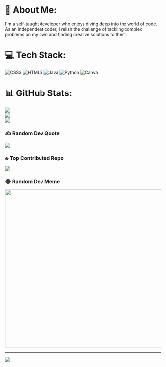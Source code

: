 # 💫 About Me:
I'm a self-taught developer who enjoys diving deep into the world of code. As an independent coder, I relish the challenge of tackling complex problems on my own and finding creative solutions to them.


# 💻 Tech Stack:
![CSS3](https://img.shields.io/badge/css3-%231572B6.svg?style=for-the-badge&logo=css3&logoColor=white) ![HTML5](https://img.shields.io/badge/html5-%23E34F26.svg?style=for-the-badge&logo=html5&logoColor=white) ![Java](https://img.shields.io/badge/java-%23ED8B00.svg?style=for-the-badge&logo=java&logoColor=white) ![Python](https://img.shields.io/badge/python-3670A0?style=for-the-badge&logo=python&logoColor=ffdd54) ![Canva](https://img.shields.io/badge/Canva-%2300C4CC.svg?style=for-the-badge&logo=Canva&logoColor=white)
# 📊 GitHub Stats:
![](https://github-readme-stats.vercel.app/api?username=Kingfando&theme=dark&hide_border=false&include_all_commits=true&count_private=true)<br/>
![](https://github-readme-streak-stats.herokuapp.com/?user=Kingfando&theme=dark&hide_border=false)<br/>
![](https://github-readme-stats.vercel.app/api/top-langs/?username=Kingfando&theme=dark&hide_border=false&include_all_commits=true&count_private=true&layout=compact)

### ✍️ Random Dev Quote
![](https://quotes-github-readme.vercel.app/api?type=horizontal&theme=radical)

### 🔝 Top Contributed Repo
![](https://github-contributor-stats.vercel.app/api?username=Kingfando&limit=5&theme=dark&combine_all_yearly_contributions=true)

### 😂 Random Dev Meme
<img src="https://rm.up.railway.app/" width="512px"/>

---
[![](https://visitcount.itsvg.in/api?id=Kingfando&icon=0&color=0)](https://visitcount.itsvg.in)

<!-- Proudly created with GPRM ( https://gprm.itsvg.in ) -->
